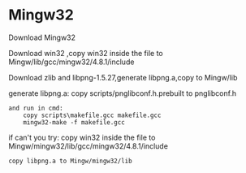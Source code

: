 # Mingw32
Download Mingw32

Download win32 ,copy win32 inside the file to Mingw/lib/gcc/mingw32/4.8.1/include

Download zlib and libpng-1.5.27,generate libpng.a,copy to Mingw/lib

generate libpng.a:
    copy scripts/pnglibconf.h.prebuilt to pnglibconf.h

    and run in cmd:
        copy scripts\makefile.gcc makefile.gcc
        mingw32-make -f makefile.gcc

if can't you try:
    copy win32 inside the file to Mingw/mingw32/lib/gcc/mingw32/4.8.1/include

    copy libpng.a to Mingw/mingw32/lib

